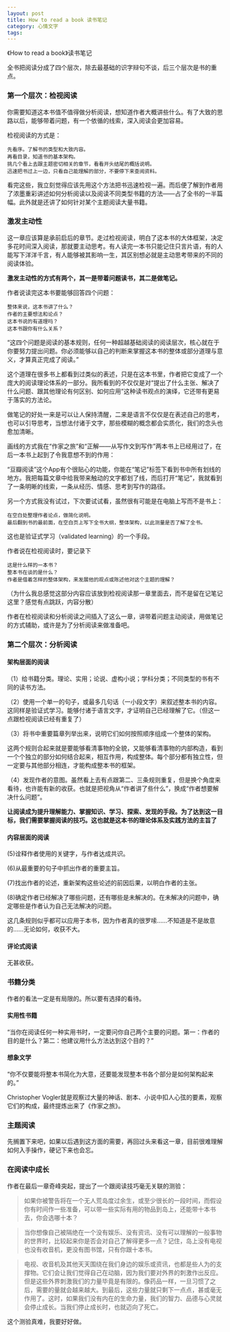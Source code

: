 ```yaml
---
layout: post
title: How to read a book 读书笔记
category: 心情文字
tags: 
---
```


《How to read a book》读书笔记

全书把阅读分成了四个层次，除去最基础的识字辩句不谈，后三个层次是书的重点。

### 第一个层次：检视阅读

你需要知道这本书值不值得做分析阅读，想知道作者大概讲些什么。有了大致的思路以后，能够带着问题，有一个依循的线索，深入阅读会更加容易。

检视阅读的方式是：

	先看序。了解书的类型和大致内容。
	再看目录，知道书的基本架构。
	挑几个看上去跟主题密切相关的章节，看看开头结尾的概括说明。
	迅速把书过上一边，只看自己能理解的部分，不要停下来查阅资料。

看完这些，我立刻觉得应该先用这个方法把书迅速检视一遍。而后便了解到作者用了浓墨重彩讲述如何分析阅读以及阅读不同类型书籍的方法——占了全书的一半篇幅。此外就是还讲了如何针对某个主题阅读大量书籍。

### 激发主动性

这一章应该算是承前启后的章节。走过检视阅读，明白了这本书的大体框架，决定多花时间深入阅读，那就要主动思考。有人读完一本书只能记住只言片语，有的人能写下洋洋千言，有人能够被其影响一生，其区别想必就是主动思考带来的不同的阅读体验。

**激发主动性的方式有两个，其一是带着问题读书，其二是做笔记。**

作者说读完这本书要能够回答四个问题：

	整体来说，这本书讲了什么？
	作者的主要想法和论点？
	这本书说的有道理吗？
	这本书跟你有什么关系？

“这四个问题是阅读的基本规则，任何一种超越基础阅读的阅读层次，核心就在于你要努力提出问题。你必须能够以自己的判断来掌握这本书的整体或部分道理与意义，才算真正完成了阅读。”

这个道理在很多书上都看到过类似的表述，只是在这本书里，作者把它变成了一个庞大的阅读理论体系的一部分。我所看到的不仅仅是对“提出了什么主张、解决了什么问题、跟其他理论有何区别、如何应用”这种读书观点的演绎，它还带有更易于落实的方法论。

做笔记的好处一来是可以让人保持清醒，二来是语言不仅仅是在表述自己的思考，也可以引导思考，当想法付诸于文字，那些模糊的概念都会实质化，我们的念头也愈加清晰。

画线的方式我在“作家之旅”和“正解——从写作文到写作”两本书上已经用过了，在后一本书上起到了令我意想不到的作用：

“豆瓣阅读”这个App有个很贴心的功能，你能在“笔记”标签下看到书中所有划线的地方。我把每篇文章中给我带来触动的文字都划了线，而后打开“笔记”，我就看到了一条明晰的线索，一条从经历、情感、思考到写作的路径。

另一个方式我没有试过，下次要试试看，虽然很有可能是在电脑上写而不是书上：

	在空白处整理作者论点，做简化说明。
	最后翻到书的最前面，在空白页上写下全书大纲，整体架构，以此测量是否了解了全书。

这也是验证式学习（validated learning）的一个手段。

作者说在检视阅读时，要记录下

	这是什么样的一本书？
	整本书在谈的是什么？
	作者是借着怎样的整体架构，来发展他的观点或陈述他对这个主题的理解？

（为什么我总感觉这部分内容应该放到检视阅读那一章里面去，而不是留在记笔记这里？感觉有点跳跃，内容分散）

作者在检视阅读和分析阅读之间插入了这么一章，讲带着问题主动阅读，用做笔记的方式辅助，或许是为了分析阅读来做准备吧。

### 第二个层次：分析阅读

#### 架构层面的阅读

（1）给书籍分类。理论、实用；论说、虚构小说；学科分类；不同类型的书有不同的读书方法。

（2）使用一个单一的句子，或最多几句话（一小段文字）来叙述整本书的内容。这同样是验证式学习。能够付诸于语言文字，才证明自己已经理解了它。（但这一点跟检视阅读已经有重复了）

（3）将书中重要篇章列举出来，说明它们如何按照顺序组成一个整体的架构。

这两个规则合起来就是要能够看清事物的全貌，又能够看清事物的内部构造，看到一个个独立的部分如何结合起来，相互作用，构成整体。每个部分都有独立性，但一定要与其他部分相连，才能构成整本书的框架。

（4）发现作者的意图。虽然看上去有点跟第二、三条规则重复，但是换个角度来看待，也许能有新的收获。也就是把视角从“作者讲了些什么”，换成“作者想要解决什么问题”。

**让阅读成为提升理解能力、掌握知识、学习、探索、发现的手段。为了达到这一目标，我们需要掌握阅读的技巧。这也就是这本书的理论体系及实践方法的主旨了**

#### 内容层面的阅读

(5)诠释作者使用的关键字，与作者达成共识。

(6)从最重要的句子中抓出作者的重要主旨。

(7)找出作者的论述，重新架构这些论述的前因后果，以明白作者的主张。

(8)确定作者已经解决了哪些问题，还有哪些是未解决的。在未解决的问题中，确定哪些是作者认为自己无法解决的问题。

这几条规则似乎都可以应用于本书，因为作者真的很罗嗦……不知道是不是故意的……无论如何，收获不大。

#### 评论式阅读

无甚收获。

### 书籍分类

作者的看法一定是有局限的。所以要有选择的看待。

#### 实用性书籍

“当你在阅读任何一种实用书时，一定要问你自己两个主要的问题。第一：作者的目的是什么？第二：他建议用什么方法达到这个目的？”

#### 想象文学

“你不仅要能将整本书简化为大意，还要能发现整本书各个部分是如何架构起来的。”

Christopher Vogler就是观察过大量的神话、剧本、小说中扣人心弦的要素，观察它们的构成，最终提炼出来了《作家之旅》。

### 主题阅读

先搁置下来吧，如果以后遇到这方面的需要，再回过头来看这一章，目前很难理解如何入手操作，硬记下来也会忘。

### 在阅读中成长

作者在最后一章奇峰突起，提出了一个跟阅读技巧毫无关联的测验：

>如果你被警告将在一个无人荒岛度过余生，或至少很长的一段时间，而假设你有时间作一些准备，可以带一些实际有用的物品到岛上，还能带十本书去，你会选哪十本？

>当你想像自己被隔绝在一个没有娱乐、没有资讯、没有可以理解的一般事物的世界时，比较起来你是否会对自己了解得更多一点？记住，岛上没有电视也没有收音机，更没有图书馆，只有你跟十本书。

>电视、收音机及其他天天围绕在我们身边的娱乐或资讯，也都是些人为的支撑物。它们会让我们觉得自己在动脑，因为我们要对外界的刺激作出反应。但是这些外界刺激我们的力量毕竟是有限的。像药品一样，一旦习惯了之后，需要的量就会越来越大。到最后，这些力量就只剩下一点点，甚或毫无作用了。这时，如果我们没有内在的生命力量，我们的智力、品德与心灵就会停止成长。当我们停止成长时，也就迈向了死亡。

这个测验真难，我要好好做。
